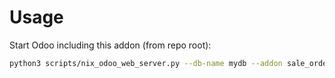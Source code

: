 # Usage

Start Odoo including this addon (from repo root):

```bash
python3 scripts/nix_odoo_web_server.py --db-name mydb --addon sale_order_line_date
```
